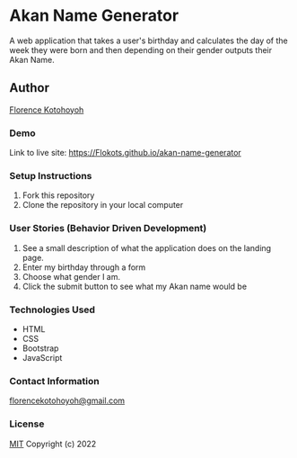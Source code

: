 # Akan Name Generator
A web application that takes a user's birthday and calculates the day of the week they were born and then depending on their gender outputs their Akan Name. 
## Author
[Florence Kotohoyoh](https://github.com/Flokots)
### Demo
Link to live site: https://Flokots.github.io/akan-name-generator
### Setup Instructions
1. Fork this repository
2. Clone the repository in your local computer
### User Stories (Behavior Driven Development)
1. See a  small description of what the application does on the landing page.
2. Enter my birthday through a form 
3. Choose what gender I am.
4. Click the submit button to see what my Akan name would be

### Technologies Used
* HTML
* CSS
* Bootstrap
* JavaScript
### Contact Information
florencekotohoyoh@gmail.com
### License
[MIT](https://choosealicense/licenses/mit)
Copyright (c) 2022
